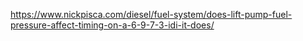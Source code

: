 https://www.nickpisca.com/diesel/fuel-system/does-lift-pump-fuel-pressure-affect-timing-on-a-6-9-7-3-idi-it-does/
